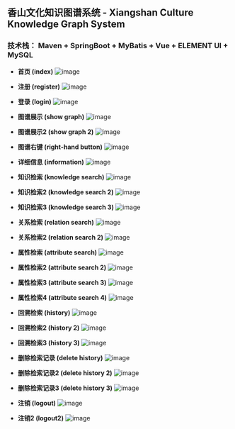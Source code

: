 ## 香山文化知识图谱系统 - Xiangshan Culture Knowledge Graph System

### 技术栈： Maven + SpringBoot + MyBatis + Vue + ELEMENT UI + MySQL

* **首页 (index)**
![image](https://raw.githubusercontent.com/CAVINNN/XiangshanCulture-Backend/master/screenshots/%E9%A6%96%E9%A1%B5.png)  

* **注册 (register)**
![image](https://raw.githubusercontent.com/CAVINNN/XiangshanCulture-Backend/master/screenshots/%E6%B3%A8%E5%86%8C.png)  

* **登录 (login)**
![image](https://raw.githubusercontent.com/CAVINNN/XiangshanCulture-Backend/master/screenshots/%E7%99%BB%E5%BD%95.png)  

* **图谱展示 (show graph)**
![image](https://raw.githubusercontent.com/CAVINNN/XiangshanCulture-Backend/master/screenshots/%E5%9B%BE%E8%B0%B1%E5%B1%95%E7%A4%BA1.png)  

* **图谱展示2 (show graph 2)**
![image](https://raw.githubusercontent.com/CAVINNN/XiangshanCulture-Backend/master/screenshots/%E5%9B%BE%E8%B0%B1%E5%B1%95%E7%A4%BA2.png)  

* **图谱右键 (right-hand button)**
![image](https://raw.githubusercontent.com/CAVINNN/XiangshanCulture-Backend/master/screenshots/%E5%9B%BE%E8%B0%B1%E5%8F%B3%E9%94%AE.png)  

* **详细信息 (information)**
![image](https://raw.githubusercontent.com/CAVINNN/XiangshanCulture-Backend/master/screenshots/%E8%AF%A6%E7%BB%86%E4%BF%A1%E6%81%AF.png)  

* **知识检索 (knowledge search)**
![image](https://raw.githubusercontent.com/CAVINNN/XiangshanCulture-Backend/master/screenshots/%E7%9F%A5%E8%AF%86%E6%A3%80%E7%B4%A21.png)  

* **知识检索2 (knowledge search 2)**
![image](https://raw.githubusercontent.com/CAVINNN/XiangshanCulture-Backend/master/screenshots/%E7%9F%A5%E8%AF%86%E6%A3%80%E7%B4%A22.png)  

* **知识检索3 (knowledge search 3)**
![image](https://raw.githubusercontent.com/CAVINNN/XiangshanCulture-Backend/master/screenshots/%E7%9F%A5%E8%AF%86%E6%A3%80%E7%B4%A23.png)  

* **关系检索 (relation search)**
![image](https://raw.githubusercontent.com/CAVINNN/XiangshanCulture-Backend/master/screenshots/%E5%85%B3%E7%B3%BB%E6%A3%80%E7%B4%A21.png)  

* **关系检索2 (relation search 2)**
![image](https://raw.githubusercontent.com/CAVINNN/XiangshanCulture-Backend/master/screenshots/%E5%85%B3%E7%B3%BB%E6%A3%80%E7%B4%A22.png)  

* **属性检索 (attribute search)**
![image](https://raw.githubusercontent.com/CAVINNN/XiangshanCulture-Backend/master/screenshots/%E5%B1%9E%E6%80%A7%E6%A3%80%E7%B4%A21.png)  

* **属性检索2 (attribute search 2)**
![image](https://raw.githubusercontent.com/CAVINNN/XiangshanCulture-Backend/master/screenshots/%E5%B1%9E%E6%80%A7%E6%A3%80%E7%B4%A22.png)  

* **属性检索3 (attribute search 3)**
![image](https://raw.githubusercontent.com/CAVINNN/XiangshanCulture-Backend/master/screenshots/%E5%B1%9E%E6%80%A7%E6%A3%80%E7%B4%A23.png)  

* **属性检索4 (attribute search 4)**
![image](https://raw.githubusercontent.com/CAVINNN/XiangshanCulture-Backend/master/screenshots/%E5%B1%9E%E6%80%A7%E6%A3%80%E7%B4%A24.png)  

* **回溯检索 (history)**
![image](https://raw.githubusercontent.com/CAVINNN/XiangshanCulture-Backend/master/screenshots/%E5%9B%9E%E6%BA%AF%E6%A3%80%E7%B4%A21.png)  

* **回溯检索2 (history 2)**
![image](https://raw.githubusercontent.com/CAVINNN/XiangshanCulture-Backend/master/screenshots/%E5%9B%9E%E6%BA%AF%E6%A3%80%E7%B4%A22.png)  

* **回溯检索3 (history 3)**
![image](https://raw.githubusercontent.com/CAVINNN/XiangshanCulture-Backend/master/screenshots/%E5%9B%9E%E6%BA%AF%E6%A3%80%E7%B4%A23.png)  

* **删除检索记录 (delete history)**
![image](https://raw.githubusercontent.com/CAVINNN/XiangshanCulture-Backend/master/screenshots/%E5%88%A0%E9%99%A41.png)  

* **删除检索记录2 (delete history 2)**
![image](https://raw.githubusercontent.com/CAVINNN/XiangshanCulture-Backend/master/screenshots/%E5%88%A0%E9%99%A42.png)  

* **删除检索记录3 (delete history 3)**
![image](https://raw.githubusercontent.com/CAVINNN/XiangshanCulture-Backend/master/screenshots/%E5%88%A0%E9%99%A43.png)  

* **注销 (logout)**
![image](https://raw.githubusercontent.com/CAVINNN/XiangshanCulture-Backend/master/screenshots/%E6%B3%A8%E9%94%801.png)  

* **注销2 (logout2)**
![image](https://raw.githubusercontent.com/CAVINNN/XiangshanCulture-Backend/master/screenshots/%E6%B3%A8%E9%94%802.png)